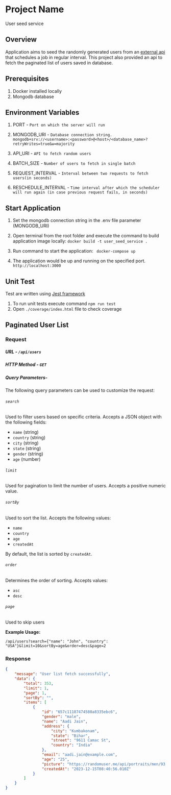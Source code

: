 # Project Name
User seed service 

## Overview
Application aims to seed the randomly generated users from an [external api](https://randomuser.me/api) that schedules a job in regular interval. This project also provided an api to fetch the paginated list of users saved in database.


## Prerequisites

1. Docker installed locally
2. Mongodb database

## Environment Variables
1. PORT - `Port on which the server will run`
2. MONGODB_URI - `Database connection string.`
 `mongodb+srv://<username>:<password>@<host>/<database_name>?retryWrites=true&w=majority`

3. API_URI - `API to fetch random users`
4. BATCH_SIZE - `Number of users to fetch in single batch`
5. REQUEST_INTERVAL - `Interval between two requests to fetch users(in seconds)`
6. RESCHEDULE_INTERVAL - `Time interval after which the scheduler will run again (in case previous request fails, in seconds)`

## Start Application

1. Set the mongodb connection string in the .env file parameter (MONGODB_URI)
2. Open terminal from the root folder and execute the command to build application image locally: 
`docker build -t user_seed_service .`

3. Run command to start the application: ` docker-compose up`
4. The application would be up and running on the specified port. 
`http://localhost:3000`

## Unit Test
Test are written using [Jest framework](https://jestjs.io/)
1. To run unit tests execute command `npm run test`
2. Open `./coverage/index.html` file to check coverage

## Paginated User List

### Request 

#####  URL - `/api/users`

#####  HTTP Method - `GET`

#####  Query Parameters- 
The following query parameters can be used to customize the request:

######  `search`
 Used to filter users based on specific criteria. Accepts a JSON object with the following fields:
- `name` (string)
- `country` (string)
- `city` (string)
- `state` (string)
- `gender` (string)
- `age` (number)

######  `limit`
Used for pagination to limit the number of users. Accepts a positive numeric value.

###### `sortBy`
Used to sort the list. Accepts the following values:
- `name`
- `country`
- `age`
- `createdAt`

By default, the list is sorted by `createdAt`.

###### `order`
Determines the order of sorting. Accepts values:
- `asc`
- `desc`

###### `page`
Used to skip users

**Example Usage:**
```plaintext
/api/users?search={"name": "John", "country": "USA"}&limit=10&sortBy=age&order=desc&page=2
```

### Response 

```json
{
    "message": "User list fetch successfully",
    "data": {
        "total": 353,
        "limit": 1,
        "page": 1,
        "sortBy": "",
        "items": [
            {
                "id": "657c11187474580a8335ebc6",
                "gender": "male",
                "name": "Aadi Jain",
                "address": {
                    "city": "Kumbakonam",
                    "state": "Bihar",
                    "street": "9611 Camac St",
                    "country": "India"
                },
                "email": "aadi.jain@example.com",
                "age": "25",
                "picture": "https://randomuser.me/api/portraits/men/93.jpg",
                "createdAt": "2023-12-15T08:40:56.010Z"
            }
        ]
    }
}
```

